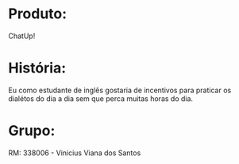 # Produto:

ChatUp!

# História:

Eu como estudante de inglês gostaria de incentivos para praticar os dialétos do dia a dia sem que perca muitas horas do dia.

# Grupo:

RM: 338006 - Vinicius Viana dos Santos
